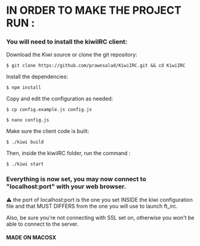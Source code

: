 
# IN ORDER TO MAKE THE PROJECT RUN : # 

### You will need to install the kiwiIRC client: ###

Download the Kiwi source or clone the git repository:

```$ git clone https://github.com/prawnsalad/KiwiIRC.git && cd KiwiIRC```

Install the dependencies:

```$ npm install```

Copy and edit the configuration as needed:

```$ cp config.example.js config.js```

```$ nano config.js```

Make sure the client code is built:

```$ ./kiwi build```

Then, inside the kiwiIRC folder, run the command :

```$ ./kiwi start ```

### Everything is now set, you may now connect to "localhost:port" with your web browser. ###

⚠️ the port of localhost:port is the one you set INSIDE the kiwi configuration file and that MUST DIFFERS from the one you will use to launch ft_irc.

Also, be sure you're not connecting with SSL set on, otherwise you won't be able to connect to the server.

#### MADE ON MACOSX ####
